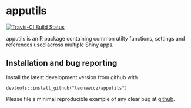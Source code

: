 <!-- README.md is generated from README.Rmd. Please edit that file -->
apputils
========

[![Travis-CI Build
Status](https://travis-ci.org/leonawicz/apputils.svg?branch=master)](https://travis-ci.org/leonawicz/rapputils)
<!-- [![Coverage Status](https://img.shields.io/codecov/c/github/leonawicz/apputils/master.svg)](https://codecov.io/github/leonawicz/apputils?branch=master) -->

apputils is an R package containing common utilty functions, settings
and references used across multiple Shiny apps.

Installation and bug reporting
------------------------------

Install the latest development version from github with

    devtools::install_github("leonawicz/apputils")

Please file a minimal reproducible example of any clear bug at
[github](https://github.com/leonawicz/apputils/issues).
